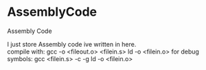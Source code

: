# AssemblyCode
Assembly Code


I just store Assembly code ive written in here. <br/>
compile with:
  gcc -o <fileout.o> <filein.s>
  ld -o <fileout> <filein.o>
for debug symbols:
  gcc <filein.s> -c -g
  ld -o <fileou> <filein.o>
